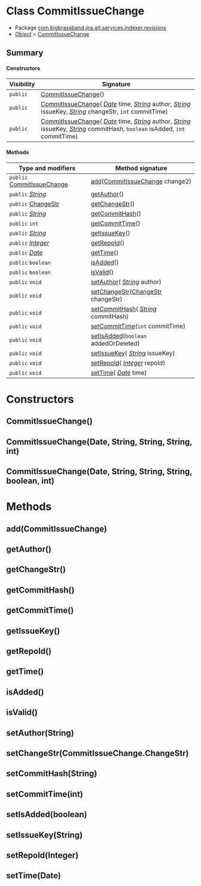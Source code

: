 # Class CommitIssueChange

* Package [com.bigbrassband.jira.git.services.indexer.revisions](README.html)
*  *[Object](https://docs.oracle.com/javase/8/docs/api/java/lang/Object.html)*  > [CommitIssueChange](CommitIssueChange.html.md)



## Summary
#### Constructors
| Visibility | Signature |
| --- | --- |
| `public` | [CommitIssueChange](#commitissuechange)() |
| `public` | [CommitIssueChange](#commitissuechangedate-string-string-string-int)( *[Date](https://docs.oracle.com/javase/8/docs/api/java/util/Date.html)*  time,  *[String](https://docs.oracle.com/javase/8/docs/api/java/lang/String.html)*  author,  *[String](https://docs.oracle.com/javase/8/docs/api/java/lang/String.html)*  issueKey,  *[String](https://docs.oracle.com/javase/8/docs/api/java/lang/String.html)*  changeStr, `int` commitTime) |
| `public` | [CommitIssueChange](#commitissuechangedate-string-string-string-boolean-int)( *[Date](https://docs.oracle.com/javase/8/docs/api/java/util/Date.html)*  time,  *[String](https://docs.oracle.com/javase/8/docs/api/java/lang/String.html)*  author,  *[String](https://docs.oracle.com/javase/8/docs/api/java/lang/String.html)*  issueKey,  *[String](https://docs.oracle.com/javase/8/docs/api/java/lang/String.html)*  commitHash, `boolean` isAdded, `int` commitTime) |

#### Methods
| Type and modifiers | Method signature |
| --- | --- |
| `public` [CommitIssueChange](CommitIssueChange.html.md) | [add](#addcommitissuechange)([CommitIssueChange](CommitIssueChange.html.md) change2) |
| `public`  *[String](https://docs.oracle.com/javase/8/docs/api/java/lang/String.html)*  | [getAuthor](#getauthor)() |
| `public` [ChangeStr](ChangeStr.html.md) | [getChangeStr](#getchangestr)() |
| `public`  *[String](https://docs.oracle.com/javase/8/docs/api/java/lang/String.html)*  | [getCommitHash](#getcommithash)() |
| `public` `int` | [getCommitTime](#getcommittime)() |
| `public`  *[String](https://docs.oracle.com/javase/8/docs/api/java/lang/String.html)*  | [getIssueKey](#getissuekey)() |
| `public`  *[Integer](https://docs.oracle.com/javase/8/docs/api/java/lang/Integer.html)*  | [getRepoId](#getrepoid)() |
| `public`  *[Date](https://docs.oracle.com/javase/8/docs/api/java/util/Date.html)*  | [getTime](#gettime)() |
| `public` `boolean` | [isAdded](#isadded)() |
| `public` `boolean` | [isValid](#isvalid)() |
| `public` `void` | [setAuthor](#setauthorstring)( *[String](https://docs.oracle.com/javase/8/docs/api/java/lang/String.html)*  author) |
| `public` `void` | [setChangeStr](#setchangestrchangestr)([ChangeStr](ChangeStr.html.md) changeStr) |
| `public` `void` | [setCommitHash](#setcommithashstring)( *[String](https://docs.oracle.com/javase/8/docs/api/java/lang/String.html)*  commitHash) |
| `public` `void` | [setCommitTime](#setcommittimeint)(`int` commitTime) |
| `public` `void` | [setIsAdded](#setisaddedboolean)(`boolean` addedOrDeleted) |
| `public` `void` | [setIssueKey](#setissuekeystring)( *[String](https://docs.oracle.com/javase/8/docs/api/java/lang/String.html)*  issueKey) |
| `public` `void` | [setRepoId](#setrepoidinteger)( *[Integer](https://docs.oracle.com/javase/8/docs/api/java/lang/Integer.html)*  repoId) |
| `public` `void` | [setTime](#settimedate)( *[Date](https://docs.oracle.com/javase/8/docs/api/java/util/Date.html)*  time) |



# Constructors
## CommitIssueChange()




## CommitIssueChange(Date, String, String, String, int)




## CommitIssueChange(Date, String, String, String, boolean, int)





# Methods
## add(CommitIssueChange)




## getAuthor()




## getChangeStr()




## getCommitHash()




## getCommitTime()




## getIssueKey()




## getRepoId()




## getTime()




## isAdded()




## isValid()




## setAuthor(String)




## setChangeStr(CommitIssueChange.ChangeStr)




## setCommitHash(String)




## setCommitTime(int)




## setIsAdded(boolean)




## setIssueKey(String)




## setRepoId(Integer)




## setTime(Date)





